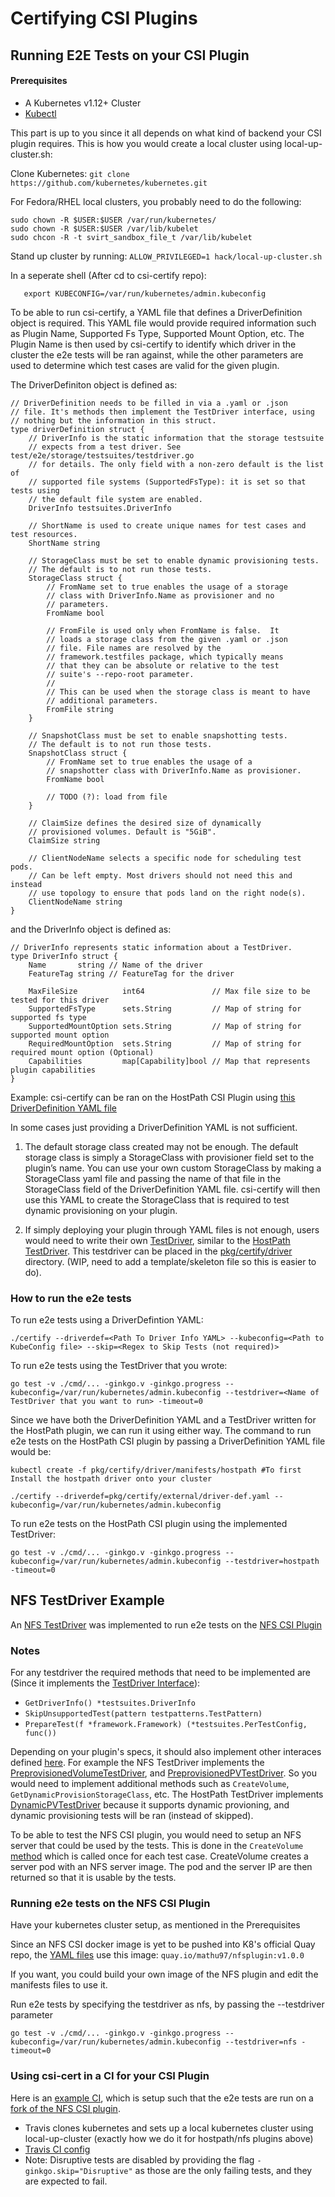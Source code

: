 # Certifying CSI Plugins

## Running E2E Tests on your CSI Plugin

#### Prerequisites

 * A Kubernetes v1.12+ Cluster
 * [Kubectl](https://kubernetes.io/docs/tasks/tools/install-kubectl/#install-kubectl) 
 
 This part is up to you since it all depends on what kind of backend your CSI plugin requires. This is how you would create a local cluster using local-up-cluster.sh:
 
 Clone Kubernetes: `git clone https://github.com/kubernetes/kubernetes.git` 
 
 For Fedora/RHEL local clusters, you probably need to do the following: 
 ```
 sudo chown -R $USER:$USER /var/run/kubernetes/
 sudo chown -R $USER:$USER /var/lib/kubelet 
 sudo chcon -R -t svirt_sandbox_file_t /var/lib/kubelet
 ```
 Stand up cluster by running: `ALLOW_PRIVILEGED=1 hack/local-up-cluster.sh` 
 
 In a seperate shell (After cd to csi-certify repo): 
 ```
    export KUBECONFIG=/var/run/kubernetes/admin.kubeconfig
 ``` 

To be able to run csi-certify, a YAML file that defines a DriverDefinition object is required. This YAML file would provide required information such as Plugin Name, Supported Fs Type, Supported Mount Option, etc. The Plugin Name is then used by csi-certify to identify which driver in the cluster the e2e tests will be ran against, while the other parameters are used to determine which test cases are valid for the given plugin. 

The DriverDefiniton object is defined as: 
```
// DriverDefinition needs to be filled in via a .yaml or .json
// file. It's methods then implement the TestDriver interface, using
// nothing but the information in this struct.
type driverDefinition struct {
	// DriverInfo is the static information that the storage testsuite
	// expects from a test driver. See test/e2e/storage/testsuites/testdriver.go
	// for details. The only field with a non-zero default is the list of
	// supported file systems (SupportedFsType): it is set so that tests using
	// the default file system are enabled.
	DriverInfo testsuites.DriverInfo

	// ShortName is used to create unique names for test cases and test resources.
	ShortName string

	// StorageClass must be set to enable dynamic provisioning tests.
	// The default is to not run those tests.
	StorageClass struct {
		// FromName set to true enables the usage of a storage
		// class with DriverInfo.Name as provisioner and no
		// parameters.
		FromName bool

		// FromFile is used only when FromName is false.  It
		// loads a storage class from the given .yaml or .json
		// file. File names are resolved by the
		// framework.testfiles package, which typically means
		// that they can be absolute or relative to the test
		// suite's --repo-root parameter.
		//
		// This can be used when the storage class is meant to have
		// additional parameters.
		FromFile string
	}

	// SnapshotClass must be set to enable snapshotting tests.
	// The default is to not run those tests.
	SnapshotClass struct {
		// FromName set to true enables the usage of a
		// snapshotter class with DriverInfo.Name as provisioner.
		FromName bool

		// TODO (?): load from file
	}

	// ClaimSize defines the desired size of dynamically
	// provisioned volumes. Default is "5GiB".
	ClaimSize string

	// ClientNodeName selects a specific node for scheduling test pods.
	// Can be left empty. Most drivers should not need this and instead
	// use topology to ensure that pods land on the right node(s).
	ClientNodeName string
}
```

and the DriverInfo object is defined as:

```
// DriverInfo represents static information about a TestDriver.
type DriverInfo struct {
	Name       string // Name of the driver
	FeatureTag string // FeatureTag for the driver

	MaxFileSize          int64               // Max file size to be tested for this driver
	SupportedFsType      sets.String         // Map of string for supported fs type
	SupportedMountOption sets.String         // Map of string for supported mount option
	RequiredMountOption  sets.String         // Map of string for required mount option (Optional)
	Capabilities         map[Capability]bool // Map that represents plugin capabilities
}
```

Example: csi-certify can be ran on the HostPath CSI Plugin using [this DriverDefinition YAML file](https://github.com/yard-turkey/csi-certify/blob/master/pkg/certify/external/driver-def.yaml)


In some cases just providing a DriverDefinition YAML is not sufficient. 
 1) The default storage class created may not be enough. The default storage class is simply a StorageClass with provisioner field set to the plugin’s name. You can use your own custom StorageClass by making a StorageClass yaml file and passing the name of that file in the StorageClass field of the DriverDefinition YAML file. csi-certify will then use this YAML to create the StorageClass that is required to test dynamic provisioning on your plugin.
 
 2) If simply deploying your plugin through YAML files is not enough, users would need to write their own [TestDriver](https://github.com/kubernetes/kubernetes/blob/master/test/e2e/storage/testsuites/testdriver.go#L31), similar to the [HostPath TestDriver](https://github.com/yard-turkey/csi-certify/blob/master/pkg/certify/driver/hostpath_driver.go). This testdriver can be placed in the [pkg/certify/driver](https://github.com/yard-turkey/csi-certify/tree/master/pkg/certify/driver) directory. (WIP, need to add a template/skeleton file so this is easier to do).
 
### How to run the e2e tests
 
To run e2e tests using a DriverDefintion YAML: 
```
./certify --driverdef=<Path To Driver Info YAML> --kubeconfig=<Path to KubeConfig file> --skip=<Regex to Skip Tests (not required)>
``` 

To run e2e tests using the TestDriver that you wrote: 
```
go test -v ./cmd/... -ginkgo.v -ginkgo.progress --kubeconfig=/var/run/kubernetes/admin.kubeconfig --testdriver=<Name of TestDriver that you want to run> -timeout=0
``` 

Since we have both the DriverDefinition YAML and a TestDriver written for the HostPath plugin, we can run it using either way. The command to run e2e tests on the HostPath CSI plugin by passing a DriverDefinition YAML file would be: 

```
kubectl create -f pkg/certify/driver/manifests/hostpath #To first Install the hostpath driver onto your cluster

./certify --driverdef=pkg/certify/external/driver-def.yaml --kubeconfig=/var/run/kubernetes/admin.kubeconfig
```

To run e2e tests on the HostPath CSI plugin using the implemented TestDriver: 
```
go test -v ./cmd/... -ginkgo.v -ginkgo.progress --kubeconfig=/var/run/kubernetes/admin.kubeconfig --testdriver=hostpath -timeout=0
```

## NFS TestDriver Example

An [NFS TestDriver](https://github.com/yard-turkey/csi-certify/blob/master/pkg/certify/driver/nfs_driver.go) was implemented to run e2e tests on the [NFS CSI Plugin](https://github.com/kubernetes-csi/csi-driver-nfs)

### Notes

For any testdriver the required methods that need to be implemented are (Since it implements the [TestDriver Interface](https://github.com/kubernetes/kubernetes/blob/master/test/e2e/storage/testsuites/testdriver.go#L31)):
 - `GetDriverInfo() *testsuites.DriverInfo`
 - `SkipUnsupportedTest(pattern testpatterns.TestPattern)`
 - `PrepareTest(f *framework.Framework) (*testsuites.PerTestConfig, func())` 
 
Depending on your plugin's specs, it should  also implement other interaces defined [here](https://github.com/kubernetes/kubernetes/blob/master/test/e2e/storage/testsuites/testdriver.go). For example the NFS TestDriver implements the [PreprovisionedVolumeTestDriver](https://github.com/kubernetes/kubernetes/blob/master/test/e2e/storage/testsuites/testdriver.go#L61), and [PreprovisionedPVTestDriver](https://github.com/kubernetes/kubernetes/blob/master/test/e2e/storage/testsuites/testdriver.go#L78). So you would need to implement additional methods such as `CreateVolume`, `GetDynamicProvisionStorageClass`, etc. The HostPath TestDriver implements [DynamicPVTestDriver](https://github.com/kubernetes/kubernetes/blob/master/test/e2e/storage/testsuites/testdriver.go#L87) because it supports dynamic provioning, and dynamic provisioning tests will be ran (instead of skipped).
 
 To be able to test the NFS CSI plugin, you would need to setup an NFS server that could be used by the tests. This is done in the `CreateVolume` [method](https://github.com/yard-turkey/csi-certify/blob/master/pkg/certify/driver/nfs_driver.go#L103) which is called once for each test case. CreateVolume creates a server pod with an NFS server image. The pod and the server IP are then returned so that it is usable by the tests.

### Running e2e tests on the NFS CSI Plugin

Have your kubernetes cluster setup, as mentioned in the Prerequisites

Since an NFS CSI docker image is yet to be pushed into K8's official Quay repo, the [YAML files](https://github.com/yard-turkey/csi-certify/tree/master/pkg/certify/driver/manifests/nfs) use this image: `quay.io/mathu97/nfsplugin:v1.0.0`

If you want, you could build your own image of the NFS plugin and edit the manifests files to use it.

Run e2e tests by specifying the testdriver as nfs, by passing the --testdriver parameter
```
go test -v ./cmd/... -ginkgo.v -ginkgo.progress --kubeconfig=/var/run/kubernetes/admin.kubeconfig --testdriver=nfs -timeout=0
```

### Using csi-cert in a CI for your CSI Plugin 

Here is an [example CI](https://travis-ci.org/mathu97/csi-driver-nfs/builds/510069940), which is setup such that the e2e tests are run on a [fork of the NFS CSI plugin](https://github.com/mathu97/csi-driver-nfs).

 - Travis clones kubernetes and sets up a local kubernetes cluster using local-up-cluster (exactly how we do it for hostpath/nfs plugins above)
 - [Travis CI config](https://travis-ci.org/mathu97/csi-driver-nfs/jobs/510069941/config)
 - Note: Disruptive tests are disabled by providing the flag `-ginkgo.skip="Disruptive"` as those are the only failing tests, and they are expected to fail.

